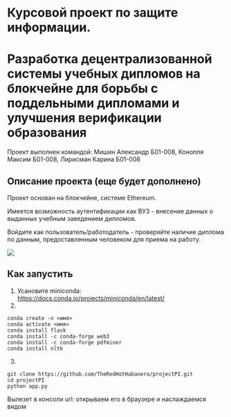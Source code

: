 # Курсовой проект по защите информации. 
# Разработка децентрализованной системы учебных дипломов на блокчейне для борьбы с поддельными дипломами и улучшения верификации образования

Проект выполнен командой: Мишин Александр Б01-008, Конопля Максим Б01-008, Лирисман Карина Б01-008

## Описание проекта (еще будет дополнено)

Проект основан на блокчейне, системе Ethereum.

Имеется возможность аутентификации как ВУЗ - внесение данных о выданных учебным заведением дипломов.

Войдите как пользователь/работодатель - проверяйте наличие диплома по данным, предоставленным человеком для приема на работу.

<image src="readme_wall.png">

## Как запустить

1. Усановите miniconda: https://docs.conda.io/projects/miniconda/en/latest/
2. 
```
conda create -n <имя>
conda activate <имя>
conda install flask
conda install -c conda-forge web3
conda install -c conda-forge pdfminer
conda install nltk
```
3.
``` 
git clone https://github.com/TheRedHotHabanero/projectPI.git
cd projectPI
python app.py
```
Вылезет в консоли url: открываем его в браузере и наслаждаемся видом
